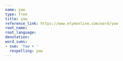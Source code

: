 ```yaml
---
name: yaw
type: free
title: yaw
reference_link: https://www.etymonline.com/word/yaw
root_name: 
root_language: 
denotation: 
word_sums:
- sum: 'Yaw + '
  respelling: yaw
---
```

